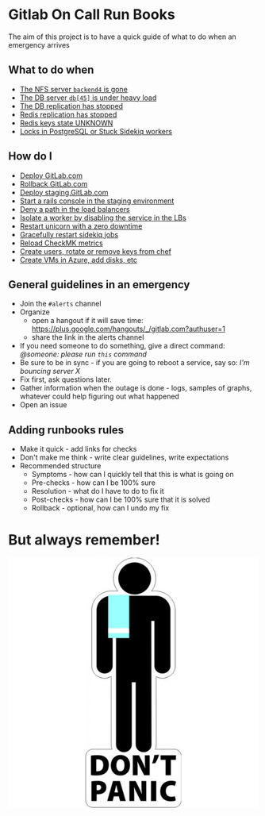 # Gitlab On Call Run Books

The aim of this project is to have a quick guide of what to do when an emergency arrives

## What to do when

* [The NFS server `backend4` is gone](troubleshooting/nfs-server.md)
* [The DB server `db[45]` is under heavy load](troubleshooting/postgresql_heavy_load.md)
* [The DB replication has stopped](troubleshooting/postgresql_replication.md)
* [Redis replication has stopped](troubleshooting/redis_replication.md)
* [Redis keys state UNKNOWN](troubleshooting/redis_running_out_of_keys.md)
* [Locks in PostgreSQL or Stuck Sidekiq workers](troubleshooting/postgresql_locks.md)

## How do I

* [Deploy GitLab.com](https://dev.gitlab.org/cookbooks/chef-repo/blob/master/doc/deploying.md)
* [Rollback GitLab.com](https://dev.gitlab.org/cookbooks/chef-repo/blob/master/doc/deploying.md#rolling-back-gitlabcom)
* [Deploy staging.GitLab.com](https://dev.gitlab.org/cookbooks/chef-repo/blob/master/doc/staging.md)
* [Start a rails console in the staging environment](howto/staging-environment.md#run-a-rails-console-in-staging-environment)
* [Deny a path in the load balancers](howto/block-things-in-haproxy.md#deny-a-path-with-the-delete-http-method)
* [Isolate a worker by disabling the service in the LBs](howto/block-things-in-haproxy.md#disable-a-whole-service-in-a-load-balancer)
* [Restart unicorn with a zero downtime](howto/manage-workers.md#restart-unicorn-with-a-zero-downtime)
* [Gracefully restart sidekiq jobs](howto/manage-workers.md#gracefully-restart-sidekiq-jobs)
* [Reload CheckMK metrics](howto/manage-checkmk.md#reload_host_metrics)
* [Create users, rotate or remove keys from chef](howto/manage-chef.md)
* [Create VMs in Azure, add disks, etc](https://dev.gitlab.org/cookbooks/chef-repo/blob/master/doc/azure.md#managing-vms-in-azure)

## General guidelines in an emergency

* Join the `#alerts` channel
* Organize
  * open a hangout if it will save time: https://plus.google.com/hangouts/_/gitlab.com?authuser=1
  * share the link in the alerts channel
* If you need someone to do something, give a direct command: _@someone: please run `this` command_
* Be sure to be in sync - if you are going to reboot a service, say so: _I'm bouncing server X_
* Fix first, ask questions later.
* Gather information when the outage is done - logs, samples of graphs, whatever could help figuring out what happened
* Open an issue

## Adding runbooks rules

* Make it quick - add links for checks
* Don't make me think - write clear guidelines, write expectations
* Recommended structure
  * Symptoms - how can I quickly tell that this is what is going on
  * Pre-checks - how can I be 100% sure
  * Resolution - what do I have to do to fix it
  * Post-checks - how can I be 100% sure that it is solved
  * Rollback - optional, how can I undo my fix


# But always remember!

![Dont Panic](img/dont_panic_towel.jpg)
